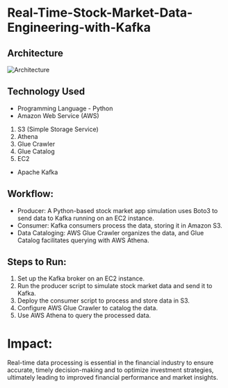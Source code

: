 # Real-Time-Stock-Market-Data-Engineering-with-Kafka


## Architecture 
![Architecture](https://github.com/KhushJani/Real-Time-Stock-Market-Data-Engineering-with-Kafka/assets/88198216/46a712c8-0580-48e5-88a0-1dce4fbad89c)


## Technology Used
- Programming Language - Python
- Amazon Web Service (AWS)
1. S3 (Simple Storage Service)
2. Athena
3. Glue Crawler
4. Glue Catalog
5. EC2
- Apache Kafka

## Workflow:

* Producer: A Python-based stock market app simulation uses Boto3 to send data to Kafka running on an EC2 instance.
*  Consumer: Kafka consumers process the data, storing it in Amazon S3.
* Data Cataloging: AWS Glue Crawler organizes the data, and Glue Catalog facilitates querying with AWS Athena.

## Steps to Run:

1. Set up the Kafka broker on an EC2 instance.
2. Run the producer script to simulate stock market data and send it to Kafka.
3. Deploy the consumer script to process and store data in S3.
4. Configure AWS Glue Crawler to catalog the data.
5. Use AWS Athena to query the processed data.


# Impact:
Real-time data processing is essential in the financial industry to ensure accurate, timely decision-making and to optimize investment strategies, ultimately leading to improved financial performance and market insights.
